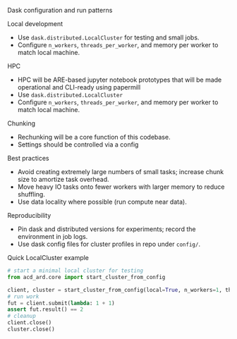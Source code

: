 Dask configuration and run patterns

Local development

- Use `dask.distributed.LocalCluster` for testing and small jobs.
- Configure `n_workers`, `threads_per_worker`, and memory per worker to match local machine.

HPC

- HPC will be ARE-based jupyter notebook prototypes that will be made operational and CLI-ready using papermill
- Use `dask.distributed.LocalCluster`
- Configure `n_workers`, `threads_per_worker`, and memory per worker to match local machine.

Chunking

- Rechunking will be a core function of this codebase.
- Settings should be controlled via a config

Best practices

- Avoid creating extremely large numbers of small tasks; increase chunk size to amortize task overhead.
- Move heavy IO tasks onto fewer workers with larger memory to reduce shuffling.
- Use data locality where possible (run compute near data).

Reproducibility

- Pin dask and distributed versions for experiments; record the environment in job logs.
- Use dask config files for cluster profiles in repo under `config/`.

Quick LocalCluster example

```python
# start a minimal local cluster for testing
from acd_ard.core import start_cluster_from_config

client, cluster = start_cluster_from_config(local=True, n_workers=1, threads_per_worker=1)
# run work
fut = client.submit(lambda: 1 + 1)
assert fut.result() == 2
# cleanup
client.close()
cluster.close()
```